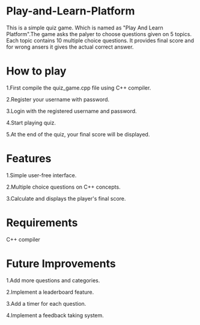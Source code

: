 # Play-and-Learn-Platform
This is a simple quiz game. Which is named as "Play And Learn Platform".The game asks the palyer to choose questions given on 5 topics. Each topic contains 10 multiple choice questions. It provides final score and for wrong ansers it gives the actual correct answer.
# How to play
1.First compile the quiz_game.cpp file using C++ compiler.

2.Register your username with password.
   
3.Login with the registered username and password.

4.Start playing quiz.

5.At the end of the quiz, your final score will be displayed.

# Features
1.Simple user-free interface.

2.Multiple choice questions on C++ concepts.

3.Calculate and displays the player's final score.

# Requirements

C++ compiler

# Future Improvements

1.Add more questions and categories.

2.Implement a leaderboard feature.

3.Add a timer for each question.

4.Implement a feedback taking system.
